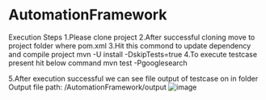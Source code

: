 # AutomationFramework

Execution Steps 
1.Please clone project 
2.After successful cloning move to project folder where pom.xml 
3.Hit this commond to update dependency and compile project 
  mvn -U install -DskipTests=true
4.To execute testcase present hit below command 
  mvn test -Pgooglesearch

5.After execution successful we can see file output of testcase on in folder
    Output file path: /AutomationFramework/output
    ![image](https://user-images.githubusercontent.com/3955161/113551470-54ba3800-9612-11eb-88ad-ad3e318ad527.png)




